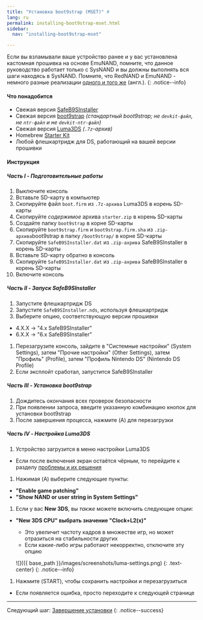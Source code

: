 ```yaml
---
title: "Установка boot9strap (MSET)" #
lang: ru
permalink: installing-boot9strap-mset.html
sidebar:
  nav: "installing-boot9strap-mset"

---
```


Если вы взламывали ваше устройство ранее и у вас установлена кастомная прошивка на основе EmuNAND, помните, что данное руководство работает только с SysNAND и вы должны выполнять вся шаги находясь в SysNAND. Помните, что RedNAND и EmuNAND - немного разные реализации [одного и того же](http://3dbrew.org/wiki/NAND_Redirection) (англ.).
{: .notice--info}

#### <a name="what_need" />Что понадобится

* Свежая версия [SafeB9SInstaller](https://github.com/d0k3/SafeB9SInstaller/releases/latest)
* Свежая версия [boot9strap](https://github.com/SciresM/boot9strap/releases/latest) *(стандартный boot9strap; не `devkit-файл`, не `ntr-файл` и не `devkit-ntr-файл`)*
* Свежая версия [Luma3DS](https://github.com/AuroraWright/Luma3DS/releases/latest) *(`.7z`-архив)*
* Homebrew [Starter Kit](http://smealum.github.io/ninjhax2/starter.zip)
* Любой флешкартридж для DS, работающий на вашей версии прошивки

#### <a name="instructions" />Инструкция

##### <a name="part1" />Часть I - Подготовительные работы

1. Выключите консоль
1. Вставьте SD-карту в компьютер
1. Скопируйте файл `boot.firm` из `.7z-архива` Luma3DS в корень SD-карты
1. Скопируйте _содержимое_ архива `starter.zip` в корень SD-карты
1. Создайте папку `boot9strap` в корне SD-карты
1. Скопируйте `boot9strap.firm` и `boot9strap.firm.sha` из `.zip-архива`boot9strap в папку `/boot9strap/` в корне SD-карты
1. Скопируйте `SafeB9SInstaller.dat` из `.zip-ахрива` SafeB9SInstaller в корень SD-карты
1. Вставьте SD-карту обратно в консоль
1. Скопируйте `SafeB9SInstaller.dat` из `.zip-ахрива` SafeB9SInstaller в корень SD-карты
1. Включите консоль

##### <a name="part2" />Часть II - Запуск SafeB9SInstaller

1. Запустите флешкартридж DS
1. Запустите `SafeB9SInstaller.nds`, используя флешкартридж
1. Выберите опцию, соответствующую версии прошивки
  + 4.X.X -> "4.x SafeB9SInstaller"
  + 6.X.X -> "6.x SafeB9SInstaller"
1. Перезагрузите консоль, зайдите в "Системные настройки" (System Settings), затем "Прочие настройки" (Other Settings), затем "Профиль" (Profile), затем "Профиль Nintendo DS" (Nintendo DS Profile)
1. Если эксплойт сработал, запустится SafeB9SInstaller

##### <a name="part3" />Часть III - Установка boot9strap

1. Дождитесь окончания всех проверок безопасности
1. При появлении запроса, введите указанную комбинацию кнопок для установки boot9strap
1. После завершения процесса, нажмите (A) для перезагрузки

##### <a name="part4" />Часть IV - Настройка Luma3DS

1. Устройство загрузится в меню настройки Luma3DS
  + Если после включения экран остаётся чёрным, то перейдите к разделу [проблемы и их решения](troubleshooting#ts_sys_b9s)
1. Нажимая (A) выберите следующие пункты:    
  + **"Enable game patching"**
  + **"Show NAND or user string in System Settings"**
1. Если у вас **New 3DS**, вы *также* можете включить следующие опции:
  + **"New 3DS CPU" выбрать значение "Clock+L2(x)"**
    + Это увеличит частоту кадров в множестве игр, но может отразиться на стабильности других
    + Если какие-либо игры работают некорректно, отключите эту опцию
	
    ![]({{ base_path }}/images/screenshots/luma-settings.png)
	{: .text-center}
    {: .notice--info}
	
1. Нажмите (START), чтобы сохранить настройки и перезагрузиться
  + Если появляется ошибка, просто переходите к следующей странице

___

Следующий шаг: [Завершение установки](finalizing-setup)
{: .notice--success}

<div id="vk_comments"></div>
<script type="text/javascript">
VK.Widgets.Comments("vk_comments", {limit: 10, attach: "*"});
</script>